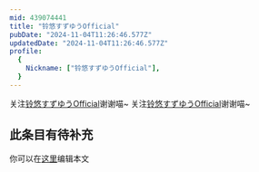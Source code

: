 ```yaml
---
mid: 439074441
title: "铃悠すずゆうOfficial"
pubDate: "2024-11-04T11:26:46.577Z"
updatedDate: "2024-11-04T11:26:46.577Z"
profile:
  {
    Nickname: ["铃悠すずゆうOfficial"],
  }
---
```


关注[铃悠すずゆうOfficial](https://space.bilibili.com/439074441)谢谢喵~ 关注[铃悠すずゆうOfficial](https://space.bilibili.com/439074441)谢谢喵~

## 此条目有待补充
你可以在[这里](https://github.com/Yuhanawa/VTuber.ICU/edit/master/src/content/v/铃悠すずゆうOfficial/index.md)编辑本文
